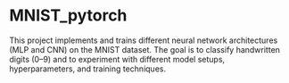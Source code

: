 # MNIST_pytorch

This project implements and trains different neural network architectures (MLP and CNN) on the MNIST dataset. 
The goal is to classify handwritten digits (0–9) and to experiment with different model setups, hyperparameters, 
and training techniques.